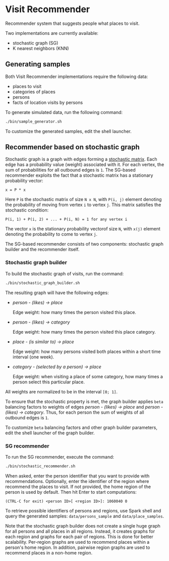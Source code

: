 # Visit Recommender

Recommender system that suggests people what places to visit.

Two implementations are currently available:
- stochastic graph (SG)
- K nearest neighbors (KNN)

## Generating samples

Both Visit Recommender implementations require the following data:
- places to visit
- categories of places
- persons
- facts of location visits by persons

To generate simulated data, run the following command:
```bash
./bin/sample_generator.sh
```
To customize the generated samples, edit the shell launcher.

## Recommender based on stochastic graph

Stochastic graph is a graph with edges forming a [stochastic matrix](https://en.wikipedia.org/wiki/Stochastic_matrix).
Each edge has a probability value (weight) associated with it.
For each vertex, the sum of probabilities for all outbound edges is `1`.
The SG-based recommender exploits the fact that a stochastic matrix has a stationary probability vector:
```text
x = P * x
```
Here `P` is the stochastic matrix of size `N x N`,
with `P(i, j)` element denoting the probability of moving from vertex `i` to vertex `j`.
This matrix satisfies the stochastic condition:
```text
P(i, 1) + P(i, 2) + ... + P(i, N) = 1 for any vertex i
```
The vector `x` is the stationary probability vectorof size `N`,
with `x(j)` element denoting the probability to come to vertex `j`.

The SG-based recommender consists of two components: stochastic graph builder and the recommender itself.

### Stochastic graph builder

To build the stochastic graph of visits, run the command:
```bash
./bin/stochastic_graph_builder.sh
```
The resulting graph will have the following edges:

- *person - (likes) -> place*
  
  Edge weight: how many times the person visited this place.

- *person - (likes) -> category*

  Edge weight: how many times the person visited this place category.

- *place - (is similar to) -> place*

  Edge weight: how many persons visited both places within a short time interval (one week).

- *category - (selected by a person) -> place*

  Edge weight: when visiting a place of some category,
  how many times a person select this particular place.

All weights are normalized to be in the interval `[0; 1]`.

To ensure that the stochastic property is met,
the graph builder applies `beta` balancing factors
to weights of edges *person - (likes) -> place* and *person - (likes) -> category*.
Thus, for each person the sum of weights of all outbound edges is `1`.

To customize `beta` balancing factors and other graph builder parameters,
edit the shell launcher of the graph builder.

### SG recommender

To run the SG recommender, execute the command:
```bash
./bin/stochastic_recommender.sh
```
When asked, enter the person identifier that you want to provide with recommendations.
Optionally, enter the identifier of the region where recommend the places to visit.
If not provided, the home region of the person is used by default.
Then hit Enter to start computations:
```text
(CTRL-C for exit) <person ID>[ <region ID>]: 1060040 0
```
To retrieve possible identifiers of persons and regions,
use Spark shell and query the generated samples:
`data/persons_sample` and `data/place_samples`.

Note that the stochastic graph builder does not create
a single huge graph for all persons and all places in all regions.
Instead, it creates graphs for each region and graphs for each pair of regions.
This is done for better scalability.
Per-region graphs are used to recommend places within a person's home region.
In addition, pairwise region graphs are used to recommend places in a non-home region.
